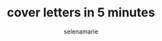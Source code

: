 ---
layout: post
title: cover letters in 5 minutes
vimeo_id: 47559205
category: applying
author: selenamarie
twitter: selenamarie
---